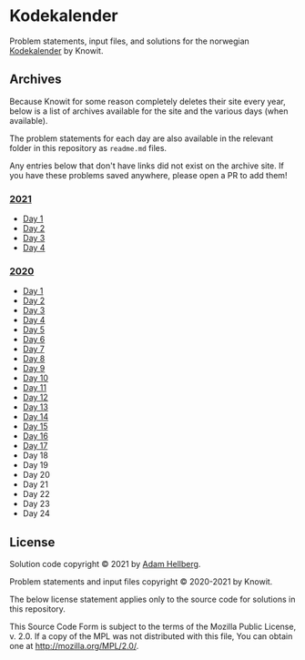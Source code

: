 # Kodekalender

Problem statements, input files, and solutions for the norwegian [Kodekalender][] by Knowit.

## Archives

Because Knowit for some reason completely deletes their site every year, below is a list of archives available for the site and the various days (when available).

The problem statements for each day are also available in the relevant folder in this repository as `readme.md` files.

Any entries below that don't have links did not exist on the archive site.
If you have these problems saved anywhere, please open a PR to add them!

### [2021][kodekalender-archive-2021-start]

 * [Day 1][kodekalender-archive-2021-01]
 * [Day 2][kodekalender-archive-2021-02]
 * [Day 3][kodekalender-archive-2021-03]
 * [Day 4][kodekalender-archive-2021-04]

### [2020][kodekalender-archive-2020-start]

 * [Day 1][kodekalender-archive-2020-01]
 * [Day 2][kodekalender-archive-2020-02]
 * [Day 3][kodekalender-archive-2020-03]
 * [Day 4][kodekalender-archive-2020-04]
 * [Day 5][kodekalender-archive-2020-05]
 * [Day 6][kodekalender-archive-2020-06]
 * [Day 7][kodekalender-archive-2020-07]
 * [Day 8][kodekalender-archive-2020-08]
 * [Day 9][kodekalender-archive-2020-09]
 * [Day 10][kodekalender-archive-2020-10]
 * [Day 11][kodekalender-archive-2020-11]
 * [Day 12][kodekalender-archive-2020-12]
 * [Day 13][kodekalender-archive-2020-13]
 * [Day 14][kodekalender-archive-2020-14]
 * [Day 15][kodekalender-archive-2020-15]
 * [Day 16][kodekalender-archive-2020-16]
 * [Day 17][kodekalender-archive-2020-17]
 * Day 18
 * Day 19
 * Day 20
 * Day 21
 * Day 22
 * Day 23
 * Day 24

## License

Solution code copyright &copy; 2021 by [Adam Hellberg][sharparam].

Problem statements and input files copyright &copy; 2020-2021 by Knowit.

The below license statement applies only to the source code for solutions in this repository.

This Source Code Form is subject to the terms of the Mozilla Public License, v. 2.0.
If a copy of the MPL was not distributed with this file, You can obtain one at http://mozilla.org/MPL/2.0/.

[kodekalender]: https://julekalender.knowit.no/

[kodekalender-archive-2021-start]: https://archive.md/UWmnX
[kodekalender-archive-2021-01]: https://archive.md/QiJZ6
[kodekalender-archive-2021-02]: https://archive.md/XUXFX
[kodekalender-archive-2021-03]: https://archive.md/60bHQ
[kodekalender-archive-2021-04]: https://archive.md/61NNQ

[kodekalender-archive-2020-start]: https://archive.md/wUf2a
[kodekalender-archive-2020-01]: https://archive.md/ts8Ov
[kodekalender-archive-2020-02]: https://archive.ph/FLiJU
[kodekalender-archive-2020-03]: https://archive.ph/iTI5U
[kodekalender-archive-2020-04]: https://archive.ph/9k5hD
[kodekalender-archive-2020-05]: https://archive.ph/5nRTV
[kodekalender-archive-2020-06]: https://archive.ph/r8xqu
[kodekalender-archive-2020-07]: https://archive.ph/qJCpf
[kodekalender-archive-2020-08]: https://archive.ph/349Ch
[kodekalender-archive-2020-09]: https://archive.ph/aVkCY
[kodekalender-archive-2020-10]: https://archive.ph/IM5N6
[kodekalender-archive-2020-11]: https://archive.ph/JMfCq
[kodekalender-archive-2020-12]: https://archive.ph/i2VON
[kodekalender-archive-2020-13]: https://archive.ph/niwI0
[kodekalender-archive-2020-14]: https://archive.ph/OZpGE
[kodekalender-archive-2020-15]: https://archive.ph/fky1o
[kodekalender-archive-2020-16]: https://archive.ph/DjMhl
[kodekalender-archive-2020-17]: https://archive.ph/e3fSh

[sharparam]: https://sharparam.com
